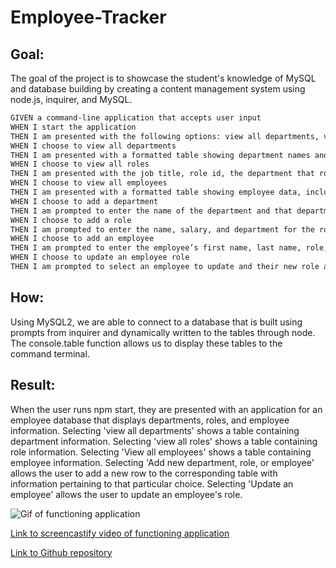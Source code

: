 # Employee-Tracker

## Goal:
The goal of the project is to showcase the student's knowledge of MySQL and database building by creating a content management system using node.js, inquirer, and MySQL.

```md
GIVEN a command-line application that accepts user input
WHEN I start the application
THEN I am presented with the following options: view all departments, view all roles, view all employees, add a department, add a role, add an employee, and update an employee role
WHEN I choose to view all departments
THEN I am presented with a formatted table showing department names and department ids
WHEN I choose to view all roles
THEN I am presented with the job title, role id, the department that role belongs to, and the salary for that role
WHEN I choose to view all employees
THEN I am presented with a formatted table showing employee data, including employee ids, first names, last names, job titles, departments, salaries, and managers that the employees report to
WHEN I choose to add a department
THEN I am prompted to enter the name of the department and that department is added to the database
WHEN I choose to add a role
THEN I am prompted to enter the name, salary, and department for the role and that role is added to the database
WHEN I choose to add an employee
THEN I am prompted to enter the employee’s first name, last name, role, and manager, and that employee is added to the database
WHEN I choose to update an employee role
THEN I am prompted to select an employee to update and their new role and this information is updated in the database 
```

## How:
Using MySQL2, we are able to connect to a database that is built using prompts from inquirer and dynamically written to the tables through node. The console.table function allows us to display these tables to the command terminal.
## Result:
When the user runs npm start, they are presented with an application for an employee database that displays departments, roles, and employee information. Selecting 'view all departments' shows a table containing department information. Selecting 'view all roles' shows a table containing role information. Selecting 'View all employees' shows a table containing employee information. Selecting 'Add new department, role, or employee' allows the user to add a new row to the corresponding table with information pertaining to that particular choice. Selecting 'Update an employee' allows the user to update an employee's role.

![Gif of functioning application](./Assets/Employee%20Tracker%20App.gif)

[Link to screencastify video of functioning application](https://drive.google.com/file/d/189t7W-8tDngtrMOic6wShY-40ltMBklX/view)  

[Link to Github repository](https://github.com/NiklasSolomon/Employee-Tracker)